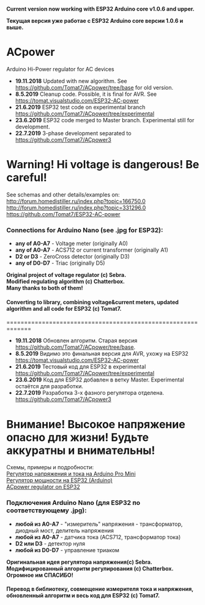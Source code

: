 **Сurrent version now working with ESP32 Arduino core v1.0.6 and upper.**

**Текущая версия уже работае с ESP32 Arduino core версии 1.0.6 и выше.**

# ACpower
Arduino Hi-Power regulator for AC devices

* **19.11.2018** Updated with new algorithm. See https://github.com/Tomat7/ACpower/tree/base for old version.
* **8.5.2019** Cleanup code. Possible, it is final for AVR. See https://tomat.visualstudio.com/ESP32-AC-power
* **21.6.2019** ESP32 test code on experimental branch https://github.com/Tomat7/ACpower/tree/experimental
* **23.6.2019** ESP32 code merged to Master branch. Experimental still for development.
* **22.7.2019** 3-phase development separated to https://github.com/Tomat7/ACpower3

__Warning! Hi voltage is dangerous! Be careful!__
=================================================

See schemas and other details/examples on:   
http://forum.homedistiller.ru/index.php?topic=166750.0  
http://forum.homedistiller.ru/index.php?topic=331296.0  
https://github.com/Tomat7/ESP32-AC-power

### Connections for Arduino Nano (see .jpg for ESP32):
* **any of A0-A7** - Voltage meter (originally A0)
* **any of A0-A7** - ACS712 or current transformer (originally A1)
* **D2 or D3** - ZeroCross detector (originally D3)
* **any of D0-D7** - Triac (originally D5)

**Original project of voltage regulator (c) Sebra.**  
**Modified regulating algorithm (c) Chatterbox.**  
**Many thanks to both of them!**  
#### Converting to library, combining voltage&current meters, updated algorithm and all code for ESP32 (c) Tomat7.
=============================================================
   
* **19.11.2018** Обновлен алгоритм. Старая версия https://github.com/Tomat7/ACpower/tree/base.
* **8.5.2019** Видимо это финальная версия для AVR, ухожу на ESP32 https://tomat.visualstudio.com/ESP32-AC-power
* **21.6.2019** Тестовый код для ESP32 в experimental https://github.com/Tomat7/ACpower/tree/experimental
* **23.6.2019** Код для ESP32 добавлен в ветку Master. Experimental остаётся для разработки.
* **22.7.2019** Разработка 3-х фазного регулятора отделена. https://github.com/Tomat7/ACpower3

__Внимание! Высокое напряжение опасно для жизни!__
__Будьте аккуратны и внимательны!__
====================================================================================

Схемы, примеры и подробности:  
[Регулятор напряжения и тока на Arduino Pro Mini](http://forum.homedistiller.ru/index.php?topic=166750.0)  
[Регулятор мощности на ESP32 (Arduino)](http://forum.homedistiller.ru/index.php?topic=331296.0)  
[ACpower regulator on ESP32](https://github.com/Tomat7/ESP32-AC-power)

### Подключения Arduino Nano (для ESP32 по соответствующему .jpg):
* **любой из A0-A7** - "измеритель" напряжения - трансформатор, диодный мост, делитель напряжения
* **любой из A0-A7** - датчика тока (ACS712, трансформатор тока)
* **D2 или D3** - детектор нуля
* **любой из D0-D7** - управление триаком

**Оригинальная идея регулятора напряжения(c) Sebra.**  
**Модифицированный алгоритм регулирования (c) Chatterbox.**  
**Огромное им СПАСИБО!**  
#### Перевод в библиотеку, совмещение измерителя тока и напряжения, обновленный алгоритм и весь код для ESP32 (c) Tomat7.
